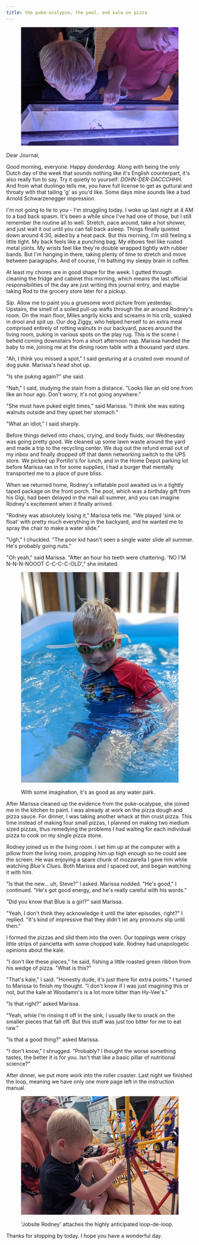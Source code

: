 ```yaml
---
title: the puke-ocalypse, the pool, and kale on pizza
---
```


<figure>
  <a href="/images/banners/2020-08-20.jpg">
    <img alt="banner" src="/images/banners/2020-08-20.jpg"/>
  </a>
</figure>

Dear Journal,

Good morning, everyone.  Happy _donderdag_.  Along with being the only
Dutch day of the week that sounds nothing like it's English
counterpart, it's also really fun to say.  Try it quietly to yourself:
_DOHN-DER-DACCCHHH_.  And from what duolingo tells me, you have full
license to get as guttural and throaty with that tailing 'g' as you'd
like.  Some days mine sounds like a bad Arnold Schwarzenegger
impression.

I'm not going to lie to you - I'm struggling today.  I woke up last
night at 4 AM to a bad back spasm.  It's been a while since I've had
one of those, but I still remember the routine all to well.  Stretch,
pace around, take a hot shower, and just wait it out until you can
fall back asleep.  Things finally quieted down around 4:30, aided by a
heat pack.  But this morning, I'm still feeling a little tight.  My
back feels like a punching bag.  My elbows feel like rusted metal
joints.  My wrists feel like they're double wrapped tightly with
rubber bands.  But I'm hanging in there, taking plenty of time to
stretch and move between paragraphs.  And of course, I'm bathing my
sleepy brain in coffee.

At least my chores are in good shape for the week.  I gutted through
cleaning the fridge and cabinet this morning, which means the last
official responsibilities of the day are just writing this journal
entry, and maybe taking Rod to the grocery store later for a pickup.

_Sip_.  Allow me to paint you a gruesome word picture from yesterday.
Upstairs, the smell of a soiled pull-up wafts through the air around
Rodney's room.  On the main floor, Miles angrily kicks and screams in
his crib, soaked in drool and spit up.  Our dog Ziggy, who helped
herself to an extra meal comprised entirely of rotting walnuts in our
backyard, paces around the living room, puking in various spots on the
play rug.  This is the scene I beheld coming downstairs from a short
afternoon nap.  Marissa handed the baby to me, joining me at the
dining room table with a thousand yard stare.

"Ah, I think you missed a spot," I said gesturing at a crusted over
mound of dog puke.  Marissa's head shot up.

"Is she puking again?" she said.

"Nah," I said, studying the stain from a distance.  "Looks like an old
one from like an hour ago.  Don't worry, it's not going anywhere."

"She must have puked eight times," said Marissa.  "I think she was
eating walnuts outside and they upset her stomach."

"What an idiot," I said sharply.

Before things delved into chaos, crying, and body fluids, our
Wednesday was going pretty good.  We cleaned up some lawn waste around
the yard and made a trip to the recycling center.  We dug out the
refund email out of my inbox and finally dropped off that damn
networking switch to the UPS store.  We picked up Portillo's for
lunch, and in the Home Depot parking lot before Marissa ran in for
some supplies, I had a burger that mentally transported me to a place
of pure bliss.

When we returned home, Rodney's inflatable pool awaited us in a
tightly taped package on the front porch.  The pool, which was a
birthday gift from his Gigi, had been delayed in the mail all summer,
and you can imagine Rodney's excitement when it finally arrived.

"Rodney was absolutely losing it," Marissa tells me.  "We played 'sink
or float' with pretty much everything in the backyard, and he wanted
me to spray the chair to make a water slide."

"Ugh," I chuckled.  "The poor kid hasn't seen a single water slide all
summer.  He's probably going nuts."

"Oh yeah," said Marissa.  "After an hour his teeth were chattering.
'NO I'M N-N-N-NOOOT C-C-C-C-OLD'," she imitated.

<figure>
  <a href="/images/rodneys-pool-2020-08-20.jpg">
    <img alt="rodneys pool 2020 08 20" src="/images/rodneys-pool-2020-08-20.jpg"/>
  </a>
  <figcaption>
    <p>With some imagination, it's as good as any water park.</p>
  </figcaption>
</figure>

After Marissa cleaned up the evidence from the puke-ocalypse, she
joined me in the kitchen to paint.  I was already at work on the pizza
dough and pizza sauce.  For dinner, I was taking another whack at thin
crust pizza.  This time instead of making four small pizzas, I planned
on making two medium sized pizzas, thus remedying the problems I had
waiting for each individual pizza to cook on my single pizza stone.

Rodney joined us in the living room.  I set him up at the computer
with a pillow from the living room, propping him up high enough so he
could see the screen.  He was enjoying a spare chunk of mozzarella I
gave him while watching _Blue's Clues_.  Both Marissa and I spaced
out, and began watching it with him.

"Is that the new... uh, Steve?" I asked.  Marissa nodded.  "He's
good," I continued.  "He's got good energy, and he's really careful
with his words."

"Did you know that Blue is a girl?" said Marissa.

"Yeah, I don't think they acknowledge it until the later episodes,
right?" I replied.  "It's kind of impressive that they didn't let any
pronouns slip until then."

I formed the pizzas and slid them into the oven.  Our toppings were
crispy little strips of pancietta with some chopped kale.  Rodney had
unapologetic opinions about the kale.

"I don't like these pieces," he said, fishing a little roasted green
ribbon from his wedge of pizza.  "What is this?"

"That's kale," I said.  "Honestly dude, it's just there for extra
points."  I turned to Marissa to finish my thought.  "I don't know if
I was just imagining this or not, but the kale at Woodamn's is a lot
more bitter than Hy-Vee's."

"Is that right?" asked Marissa.

"Yeah, while I'm rinsing it off in the sink, I usually like to snack
on the smaller pieces that fall off.  But this stuff was just too
bitter for me to eat raw."

"Is that a good thing?" asked Marissa.

"I don't know," I shrugged.  "Probably?  I thought the worse something
tastes, the better it is for you.  Isn't that like a basic pillar of
nutritional science?"

After dinner, we put more work into the roller coaster.  Last night we
finished the loop, meaning we have only one more page left in the
instruction manual.

<figure>
  <a href="/images/the-loop-2020-08-20.jpg">
    <img alt="the loop 2020 08 20" src="/images/the-loop-2020-08-20.jpg"/>
  </a>
  <figcaption>
    <p>'Jobsite Rodney' attaches the highly anticipated loop-de-loop.</p>
  </figcaption>
</figure>

Thanks for stopping by today.  I hope you have a wonderful day.

